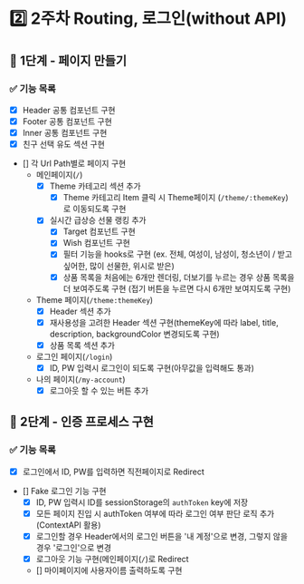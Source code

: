 # 2️⃣ 2주차 Routing, 로그인(without API)
## 📄 1단계 - 페이지 만들기
### ✅ 기능 목록
- [x] Header 공통 컴포넌트 구현
- [x] Footer 공통 컴포넌트 구현
- [x] Inner 공통 컴포넌트 구현
- [x] 친구 선택 유도 섹션 구현
- [] 각 Url Path별로 페이지 구현
  - 메인페이지(`/`)
    - [x] Theme 카테고리 섹션 추가
      - [x] Theme 카테고리 Item 클릭 시 Theme페이지 (`/theme/:themeKey`)로 이동되도록 구현
    - [x] 실시간 급상승 선물 랭킹 추가
      - [x] Target 컴포넌트 구현
      - [x] Wish 컴포넌트 구현
      - [x] 필터 기능을 hooks로 구현 (ex. 전체, 여성이, 남성이, 청소년이 / 받고 싶어한, 많이 선물한, 위시로 받은)
      - [x] 상품 목록을 처음에는 6개만 렌더링, 더보기를 누르는 경우 상품 목록을 더 보여주도록 구현 (접기 버튼을 누르면 다시 6개만 보여지도록 구현)
  - Theme 페이지(`/theme:themeKey`)
    - [x] Header 섹션 추가
    - [x] 재사용성을 고려한 Header 섹션 구현(themeKey에 따라 label, title, description, backgroundColor 변경되도록 구현)
    - [x] 상품 목록 섹션 추가
  - 로그인 페이지(`/login`)
    - [x] ID, PW 입력시 로그인이 되도록 구현(아무값을 입력해도 통과)
  - 나의 페이지(`/my-account`)
    - [x] 로그아웃 할 수 있는 버튼 추가

## 📄 2단계 - 인증 프로세스 구현
### ✅ 기능 목록
- [x] 로그인에서 ID, PW를 입력하면 직전페이지로 Redirect
- [] Fake 로그인 기능 구현
  - [x] ID, PW 입력시 ID를 sessionStorage의 `authToken` key에 저장
  - [x] 모든 페이지 진입 시 authToken 여부에 따라 로그인 여부 판단 로직 추가(ContextAPI 활용)
  - [x] 로그인할 경우 Header에서의 로그인 버튼을 '내 계정'으로 변경, 그렇지 않을 경우 '로그인'으로 변경
  - [x] 로그아웃 기능 구현(메인페이지(`/`)로 Redirect
  - [] 마이페이지에 사용자이름 출력하도록 구현